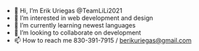 - 👋 Hi, I’m Erik Uriegas @TeamLiLi2021
- 👀 I’m interested in web development and design
- 🌱 I’m currently learning newest languages
- 💞️ I’m looking to collaborate on development
- 📫 How to reach me 830-391-7915 / berikuriegas@gmail.com

<!---
TeamLiLi2021/TeamLiLi2021 is a ✨ special ✨ repository because its `README.md` (this file) appears on your GitHub profile.
You can click the Preview link to take a look at your changes.
--->
